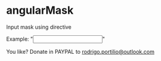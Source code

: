 # angularMask
Input mask using directive

Example:
"<input type="text" class="form-control" mask-dir maskinput="999.999.999-99">"

You like? Donate in PAYPAL to rodrigo.portilio@outlook.com
